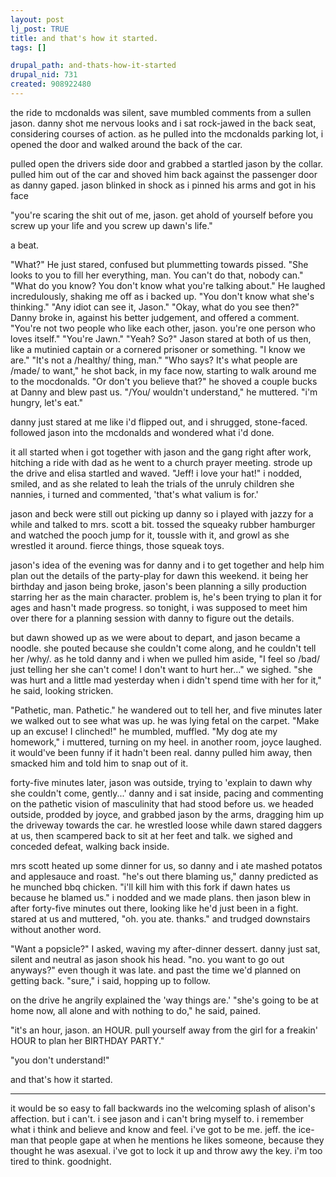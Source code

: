 ```yaml
--- 
layout: post
lj_post: TRUE
title: and that's how it started.
tags: []

drupal_path: and-thats-how-it-started
drupal_nid: 731
created: 908922480
---
```

the ride to mcdonalds was silent, save mumbled comments from a sullen jason. danny shot me nervous looks and i sat rock-jawed in the back seat, considering courses of action. as he pulled into the mcdonalds parking lot, i opened the door and walked around the back of the car.

pulled open the drivers side door and grabbed a startled jason by the collar. pulled him out of the car and shoved him back against the passenger door as danny gaped. jason blinked in shock as i pinned his arms and got in his face

"you're scaring the shit out of me, jason. get ahold of yourself before you screw up your life and you screw up dawn's life."

a beat.

"What?" He just stared, confused but plummetting towards pissed.
"She looks to you to fill her everything, man. You can't do that, nobody can."
"What do you know? You don't know what you're talking about." He laughed incredulously, shaking me off as i backed up. "You don't know what she's thinking."
"Any idiot can see it, Jason."
"Okay, what do you see then?"
Danny broke in, against his better judgement, and offered a comment. "You're not two people who like each other, jason. you're one person who loves itself."
"You're Jawn."
"Yeah? So?" Jason stared at both of us then, like a mutinied captain or a cornered prisoner or something. "I know we are."
"It's not a /healthy/ thing, man."
"Who says? It's what people are /made/ to want," he shot back, in my face now, starting to walk around me to the mocdonalds. "Or don't you believe that?" he shoved a couple bucks at Danny and blew past us. "/You/ wouldn't understand," he muttered. "i'm hungry, let's eat."

danny just stared at me like i'd flipped out, and i shrugged, stone-faced. followed jason into the mcdonalds and wondered what i'd done.

it all started when i got together with jason and the gang right after work, hitching a ride with dad as he went to a church prayer meeting. strode up the drive and elisa startled and waved. "Jeff! i love your hat!" i nodded, smiled, and as she related to leah the trials of the unruly children she nannies, i turned and commented, 'that's what valium is for.'

jason and beck were still out picking up danny so i played with jazzy for a while and talked to mrs. scott a bit. tossed the squeaky rubber hamburger and watched the pooch jump for it, toussle with it, and growl as she wrestled it around. fierce things, those squeak toys.

jason's idea of the evening was for danny and i to get together and help him plan out the details of the party-play for dawn this weekend. it being her birthday and jason being broke, jason's been planning a silly production starring her as the main character. problem is, he's been trying to plan it for ages and hasn't made progress. so tonight, i was supposed to meet him over there for a planning session with danny to figure out the details.

but dawn showed up as we were about to depart, and jason became a noodle. she pouted because she couldn't come along, and he couldn't tell her /why/. as he told danny and i when we pulled him aside, "I feel so /bad/ just telling her she can't come! I don't want to hurt her..." we sighed. "she was hurt and a little mad yesterday when i didn't spend time with her for it," he said, looking stricken.

"Pathetic, man. Pathetic." he wandered out to tell her, and five minutes later we walked out to see what was up. he was lying fetal on the carpet. "Make up an excuse! I clinched!" he mumbled, muffled. "My dog ate my homework," i muttered, turning on my heel. in another room, joyce laughed. it would've been funny if it hadn't been real. danny pulled him away, then smacked him and told him to snap out of it.

forty-five minutes later, jason was outside, trying to 'explain to dawn why she couldn't come, gently...' danny and i sat inside, pacing and commenting on the pathetic vision of masculinity that had stood before us. we headed outside, prodded by joyce, and grabbed jason by the arms, dragging him up the driveway towards the car. he wrestled loose while dawn stared daggers at us, then scampered back to sit at her feet and talk. we sighed and conceded defeat, walking back inside.

mrs scott heated up some dinner for us, so danny and i ate mashed potatos and applesauce and roast. "he's out there blaming us," danny predicted as he munched bbq chicken. "i'll kill him with this fork if dawn hates us because he blamed us." i nodded and we made plans. then jason blew in after forty-five minutes out there, looking like he'd just been in a fight. stared at us and muttered, "oh. you ate. thanks." and trudged downstairs without another word.

"Want a popsicle?" I asked, waving my after-dinner dessert. danny just sat, silent and neutral as jason shook his head. "no. you want to go out anyways?" even though it was late. and past the time we'd planned on getting back. "sure," i said, hopping up to follow.

on the drive he angrily explained the 'way things are.' "she's going to be at home now, all alone and with nothing to do," he said, pained.

"it's an hour, jason. an HOUR. pull yourself away from the girl for a freakin' HOUR to plan her BIRTHDAY PARTY."

"you don't understand!"

and that's how it started.

---

it would be so easy to fall backwards ino the welcoming splash of alison's affection. but i can't. i see jason and i can't bring myself to. i remember what i think and believe and know and feel. i've got to be me. jeff. the ice-man that people gape at when he mentions he likes someone, because they thought he was asexual. i've got to lock it up and throw awy the key. i'm too tired to think. goodnight.
